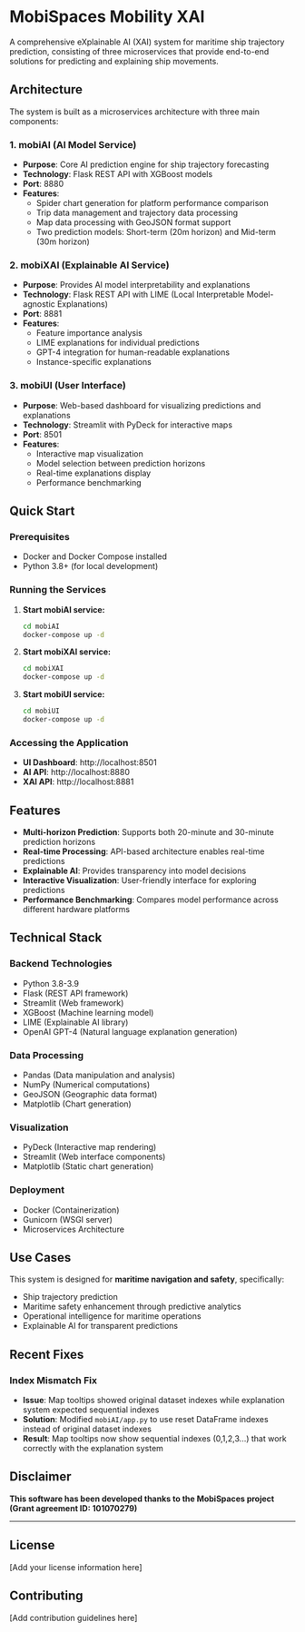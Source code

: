 # MobiSpaces Mobility XAI

A comprehensive eXplainable AI (XAI) system for maritime ship trajectory prediction, consisting of three microservices that provide end-to-end solutions for predicting and explaining ship movements.

## Architecture

The system is built as a microservices architecture with three main components:

### 1. mobiAI (AI Model Service)
- **Purpose**: Core AI prediction engine for ship trajectory forecasting
- **Technology**: Flask REST API with XGBoost models
- **Port**: 8880
- **Features**:
  - Spider chart generation for platform performance comparison
  - Trip data management and trajectory data processing
  - Map data processing with GeoJSON format support
  - Two prediction models: Short-term (20m horizon) and Mid-term (30m horizon)

### 2. mobiXAI (Explainable AI Service)
- **Purpose**: Provides AI model interpretability and explanations
- **Technology**: Flask REST API with LIME (Local Interpretable Model-agnostic Explanations)
- **Port**: 8881
- **Features**:
  - Feature importance analysis
  - LIME explanations for individual predictions
  - GPT-4 integration for human-readable explanations
  - Instance-specific explanations

### 3. mobiUI (User Interface)
- **Purpose**: Web-based dashboard for visualizing predictions and explanations
- **Technology**: Streamlit with PyDeck for interactive maps
- **Port**: 8501
- **Features**:
  - Interactive map visualization
  - Model selection between prediction horizons
  - Real-time explanations display
  - Performance benchmarking

## Quick Start

### Prerequisites
- Docker and Docker Compose installed
- Python 3.8+ (for local development)

### Running the Services

1. **Start mobiAI service:**
   ```bash
   cd mobiAI
   docker-compose up -d
   ```

2. **Start mobiXAI service:**
   ```bash
   cd mobiXAI
   docker-compose up -d
   ```

3. **Start mobiUI service:**
   ```bash
   cd mobiUI
   docker-compose up -d
   ```

### Accessing the Application

- **UI Dashboard**: http://localhost:8501
- **AI API**: http://localhost:8880
- **XAI API**: http://localhost:8881

## Features

- **Multi-horizon Prediction**: Supports both 20-minute and 30-minute prediction horizons
- **Real-time Processing**: API-based architecture enables real-time predictions
- **Explainable AI**: Provides transparency into model decisions
- **Interactive Visualization**: User-friendly interface for exploring predictions
- **Performance Benchmarking**: Compares model performance across different hardware platforms

## Technical Stack

### Backend Technologies
- Python 3.8-3.9
- Flask (REST API framework)
- Streamlit (Web framework)
- XGBoost (Machine learning model)
- LIME (Explainable AI library)
- OpenAI GPT-4 (Natural language explanation generation)

### Data Processing
- Pandas (Data manipulation and analysis)
- NumPy (Numerical computations)
- GeoJSON (Geographic data format)
- Matplotlib (Chart generation)

### Visualization
- PyDeck (Interactive map rendering)
- Streamlit (Web interface components)
- Matplotlib (Static chart generation)

### Deployment
- Docker (Containerization)
- Gunicorn (WSGI server)
- Microservices Architecture

## Use Cases

This system is designed for **maritime navigation and safety**, specifically:
- Ship trajectory prediction
- Maritime safety enhancement through predictive analytics
- Operational intelligence for maritime operations
- Explainable AI for transparent predictions

## Recent Fixes

### Index Mismatch Fix
- **Issue**: Map tooltips showed original dataset indexes while explanation system expected sequential indexes
- **Solution**: Modified `mobiAI/app.py` to use reset DataFrame indexes instead of original dataset indexes
- **Result**: Map tooltips now show sequential indexes (0,1,2,3...) that work correctly with the explanation system

## Disclaimer

**This software has been developed thanks to the MobiSpaces project (Grant agreement ID: 101070279)**

---

## License

[Add your license information here]

## Contributing

[Add contribution guidelines here] 